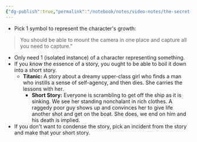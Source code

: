 ```yaml
---
{"dg-publish":true,"permalink":"/notebook/notes/video-notes/the-secret-sauce-for-writing-short-films/"}
---
```


- Pick 1 symbol to represent the character's growth:
>You should be able to mount the camera in one place and capture all you need to capture."

- Only need 1 (isolated instance) of a character representing something.
- If you know the essence of a story, you ought to be able to boil it down into a short story.
	- **Titanic:** A story about a dreamy upper-class girl who finds a man who instills a sense of self-agency, and then dies. She carries the lessons with her.
		- **Short Story:** Everyone is scrambling to get off the ship as it is sinking. We see her standing nonchalant in rich clothes. A raggedy poor guy shows up and convinces her to give life another shot and get on the boat. She does, we end on him and his death is implied.
- If you don't want to condense the story, pick an incident from the story and make that your short story.